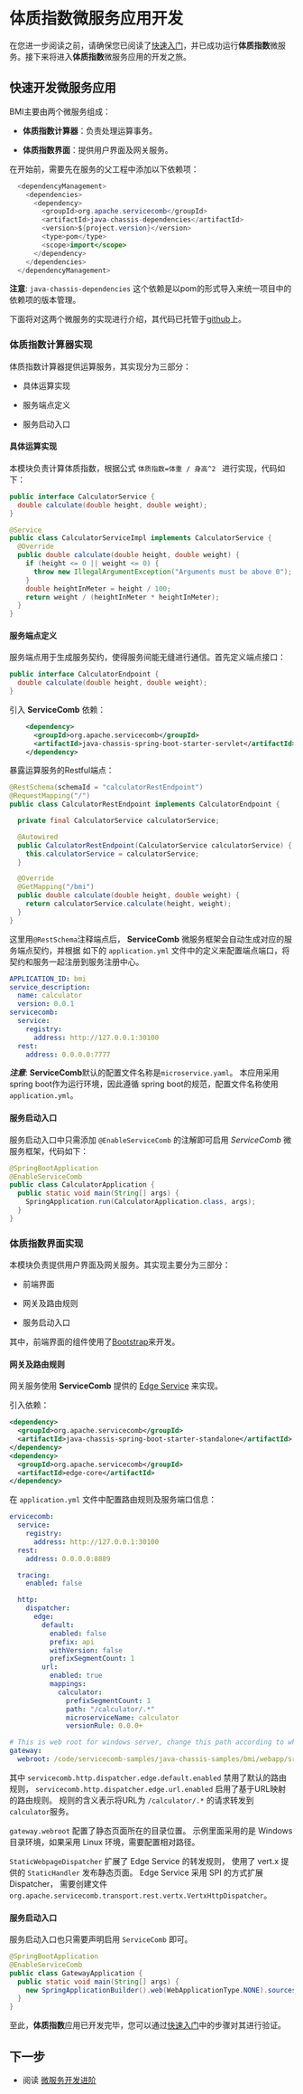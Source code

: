 # 体质指数微服务应用开发

在您进一步阅读之前，请确保您已阅读了[快速入门](quick-start.md)，并已成功运行**体质指数**微服务。接下来将进入**体质指数**微服务应用的开发之旅。

## 快速开发微服务应用
BMI主要由两个微服务组成：

* **体质指数计算器**：负责处理运算事务。

* **体质指数界面**：提供用户界面及网关服务。

在开始前，需要先在服务的父工程中添加以下依赖项：

```java
  <dependencyManagement>
    <dependencies>
      <dependency>
        <groupId>org.apache.servicecomb</groupId>
        <artifactId>java-chassis-dependencies</artifactId>
        <version>${project.version}</version>
        <type>pom</type>
        <scope>import</scope>
      </dependency>
    </dependencies>
  </dependencyManagement>
```
**注意**: `java-chassis-dependencies` 这个依赖是以pom的形式导入来统一项目中的依赖项的版本管理。

下面将对这两个微服务的实现进行介绍，其代码已托管于[github](https://github.com/apache/servicecomb-java-chassis/tree/master/samples/bmi)上。

### 体质指数计算器实现
体质指数计算器提供运算服务，其实现分为三部分：

* 具体运算实现

* 服务端点定义

* 服务启动入口

#### 具体运算实现
本模块负责计算体质指数，根据公式 `体质指数=体重 / 身高^2 ` 进行实现，代码如下：

```java
public interface CalculatorService {
  double calculate(double height, double weight);
}

@Service
public class CalculatorServiceImpl implements CalculatorService {
  @Override
  public double calculate(double height, double weight) {
    if (height <= 0 || weight <= 0) {
      throw new IllegalArgumentException("Arguments must be above 0");
    }
    double heightInMeter = height / 100;
    return weight / (heightInMeter * heightInMeter);
  }
}
``` 

#### 服务端点定义
服务端点用于生成服务契约，使得服务间能无缝进行通信。首先定义端点接口：

```java
public interface CalculatorEndpoint {
  double calculate(double height, double weight);
}
```

引入 **ServiceComb** 依赖：

```xml
    <dependency>
      <groupId>org.apache.servicecomb</groupId>
      <artifactId>java-chassis-spring-boot-starter-servlet</artifactId>
    </dependency>
```

暴露运算服务的Restful端点：

```java
@RestSchema(schemaId = "calculatorRestEndpoint")
@RequestMapping("/")
public class CalculatorRestEndpoint implements CalculatorEndpoint {

  private final CalculatorService calculatorService;

  @Autowired
  public CalculatorRestEndpoint(CalculatorService calculatorService) {
    this.calculatorService = calculatorService;
  }

  @Override
  @GetMapping("/bmi")
  public double calculate(double height, double weight) {
    return calculatorService.calculate(height, weight);
  }
}
```

这里用`@RestSchema`注释端点后， **ServiceComb** 微服务框架会自动生成对应的服务端点契约，并根据
如下的 `application.yml` 文件中的定义来配置端点端口，将契约和服务一起注册到服务注册中心。

```yaml
APPLICATION_ID: bmi
service_description:
  name: calculator
  version: 0.0.1
servicecomb:
  service:
    registry:
      address: http://127.0.0.1:30100
  rest:
    address: 0.0.0.0:7777
```

***注意***: **ServiceComb**默认的配置文件名称是`microservice.yaml`。 本应用采用 spring boot作为运行环境，因此遵循
spring boot的规范，配置文件名称使用 `application.yml`。

#### 服务启动入口
服务启动入口中只需添加 `@EnableServiceComb` 的注解即可启用 *ServiceComb* 微服务框架，代码如下：

```java
@SpringBootApplication
@EnableServiceComb
public class CalculatorApplication {
  public static void main(String[] args) {
    SpringApplication.run(CalculatorApplication.class, args);
  }
}
```

### 体质指数界面实现
本模块负责提供用户界面及网关服务。其实现主要分为三部分：

* 前端界面

* 网关及路由规则

* 服务启动入口

其中，前端界面的组件使用了[Bootstrap](http://getbootstrap.com/)来开发。

#### 网关及路由规则
网关服务使用 **ServiceComb** 提供的 [Edge Service](http://localhost:8000/edge/by-servicecomb-sdk/) 来实现。

引入依赖：
```xml
<dependency>
  <groupId>org.apache.servicecomb</groupId>
  <artifactId>java-chassis-spring-boot-starter-standalone</artifactId>
</dependency>
<dependency>
  <groupId>org.apache.servicecomb</groupId>
  <artifactId>edge-core</artifactId>
</dependency>
```

在 `application.yml` 文件中配置路由规则及服务端口信息：

```yaml
ervicecomb:
  service:
    registry:
      address: http://127.0.0.1:30100
  rest:
    address: 0.0.0.0:8889

  tracing:
    enabled: false

  http:
    dispatcher:
      edge:
        default:
          enabled: false
          prefix: api
          withVersion: false
          prefixSegmentCount: 1
        url:
          enabled: true
          mappings:
            calculator:
              prefixSegmentCount: 1
              path: "/calculator/.*"
              microserviceName: calculator
              versionRule: 0.0.0+

# This is web root for windows server, change this path according to where you put your source code
gateway:
  webroot: /code/servicecomb-samples/java-chassis-samples/bmi/webapp/src/main/resources/static
```

其中 `servicecomb.http.dispatcher.edge.default.enabled` 禁用了默认的路由规则， `servicecomb.http.dispatcher.edge.url.enabled`
启用了基于URL映射的路由规则。 规则的含义表示将URL为 `/calculator/.*` 的请求转发到 `calculator`服务。

`gateway.webroot` 配置了静态页面所在的目录位置。 示例里面采用的是 Windows 目录环境，如果采用 Linux 环境，需要配置相对路径。

`StaticWebpageDispatcher` 扩展了 Edge Service 的转发规则， 使用了 vert.x 提供的 `StaticHandler` 发布静态页面。 Edge 
Service 采用 SPI 的方式扩展 Dispatcher， 需要创建文件 `org.apache.servicecomb.transport.rest.vertx.VertxHttpDispatcher`。 

#### 服务启动入口

服务启动入口也只需要声明启用 `ServiceComb` 即可。

```java
@SpringBootApplication
@EnableServiceComb
public class GatewayApplication {
  public static void main(String[] args) {
    new SpringApplicationBuilder().web(WebApplicationType.NONE).sources(GatewayApplication.class).run(args);
  }
}
```

至此，**体质指数**应用已开发完毕，您可以通过[快速入门](quick-start.md)中的步骤对其进行验证。

## 下一步

* 阅读 [微服务开发进阶](quick-start-advance.md)
